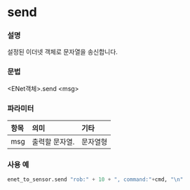 ﻿# send

### 설명

설정된 이더넷 객체로 문자열을 송신합니다.

### 문법

&lt;ENet객체&gt;.send &lt;msg&gt;



### 파라미터

<table>
  <thead>
    <tr>
      <th style="text-align:left">항목</th>
      <th style="text-align:left">의미</th>
      <th style="text-align:left">기타</th>
    </tr>
  </thead>
  <tbody>
    <tr>
      <td style="text-align:left">msg</td>
      <td style="text-align:left">
        출력할 문자열.
      </td>
      <td style="text-align:left">문자열형</td>
    </tr>
  </tbody>
</table>

### 사용 예

```python
enet_to_sensor.send "rob:" + 10 + ", command:"+cmd, "\n"
```



